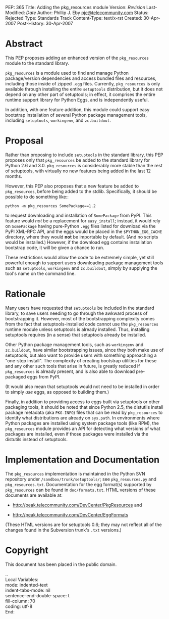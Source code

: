 PEP: 365
Title: Adding the pkg_resources module
Version: $Revision$
Last-Modified: $Date$
Author: Phillip J. Eby <pje@telecommunity.com>
Status: Rejected
Type: Standards Track
Content-Type: text/x-rst
Created: 30-Apr-2007
Post-History: 30-Apr-2007


Abstract
========

This PEP proposes adding an enhanced version of the ``pkg_resources``
module to the standard library.

``pkg_resources`` is a module used to find and manage Python
package/version dependencies and access bundled files and resources,
including those inside of zipped ``.egg`` files.  Currently,
``pkg_resources`` is only available through installing the entire
``setuptools`` distribution, but it does not depend on any other part
of setuptools; in effect, it comprises the entire runtime support
library for Python Eggs, and is independently useful.

In addition, with one feature addition, this module could support
easy bootstrap installation of several Python package management
tools, including ``setuptools``, ``workingenv``, and ``zc.buildout``.


Proposal
========

Rather than proposing to include ``setuptools`` in the standard
library, this PEP proposes only that ``pkg_resources`` be added to the
standard library for Python 2.6 and 3.0.  ``pkg_resources`` is
considerably more stable than the rest of setuptools, with virtually
no new features being added in the last 12 months.

However, this PEP also proposes that a new feature be added to
``pkg_resources``, before being added to the stdlib.  Specifically, it
should be possible to do something like::

    python -m pkg_resources SomePackage==1.2

to request downloading and installation of ``SomePackage`` from PyPI.
This feature would *not* be a replacement for ``easy_install``;
instead, it would rely on ``SomePackage`` having pure-Python ``.egg``
files listed for download via the PyPI XML-RPC API, and the eggs would
be placed in the ``$PYTHON_EGG_CACHE`` directory, where they would
**not** be importable by default.  (And no scripts would be installed.)
However, if the download egg contains installation bootstrap code, it
will be given a chance to run.

These restrictions would allow the code to be extremely simple, yet
still powerful enough to support users downloading package management
tools such as ``setuptools``, ``workingenv`` and ``zc.buildout``,
simply by supplying the tool's name on the command line.


Rationale
=========

Many users have requested that ``setuptools`` be included in the
standard library, to save users needing to go through the awkward
process of bootstrapping it.  However, most of the bootstrapping
complexity comes from the fact that setuptools-installed code cannot
use the ``pkg_resources`` runtime module unless setuptools is already
installed. Thus, installing setuptools requires (in a sense) that
setuptools already be installed.

Other Python package management tools, such as ``workingenv`` and
``zc.buildout``, have similar bootstrapping issues, since they both
make use of setuptools, but also want to provide users with something
approaching a "one-step install".  The complexity of creating bootstrap
utilities for these and any other such tools that arise in future, is
greatly reduced if ``pkg_resources`` is already present, and is also
able to download pre-packaged eggs from PyPI.

(It would also mean that setuptools would not need to be installed
in order to simply *use* eggs, as opposed to building them.)

Finally, in addition to providing access to eggs built via setuptools
or other packaging tools, it should be noted that since Python 2.5,
the distutils install package metadata (aka ``PKG-INFO``) files that
can be read by ``pkg_resources`` to identify what distributions are
already on ``sys.path``.  In environments where Python packages are
installed using system package tools (like RPM), the ``pkg_resources``
module provides an API for detecting what versions of what packages
are installed, even if those packages were installed via the distutils
instead of setuptools.


Implementation and Documentation
================================

The ``pkg_resources`` implementation is maintained in the Python
SVN repository under ``/sandbox/trunk/setuptools/``; see
``pkg_resources.py`` and ``pkg_resources.txt``.  Documentation for the
egg format(s) supported by ``pkg_resources`` can be found in
``doc/formats.txt``.  HTML versions of these documents are available
at:

* http://peak.telecommunity.com/DevCenter/PkgResources and

* http://peak.telecommunity.com/DevCenter/EggFormats

(These HTML versions are for setuptools 0.6; they may not reflect all
of the changes found in the Subversion trunk's ``.txt`` versions.)


Copyright
=========

This document has been placed in the public domain.



..  
   Local Variables:  
   mode: indented-text  
   indent-tabs-mode: nil  
   sentence-end-double-space: t  
   fill-column: 70  
   coding: utf-8  
   End:  
